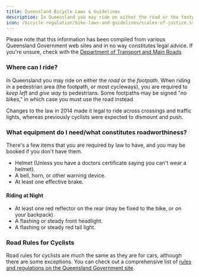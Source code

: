 ```yaml
---
title: Queensland Bicycle Laws & Guidelines
description: In Queensland you may ride on either the road or the footpath. Find out all the specifics of what you can and can't do.
icon: /bicycle-regulation/bike-laws-and-guidelines/scales-of-justice.svg
---
```


Please note that this information has been compiled from various Queensland Government web sites and in no way constitutes legal advice. If you're unsure, check with the <a href="http://www.mainroads.qld.gov.au/">Department of Transport and Main Roads</a>.

<h3>Where can I ride?</h3>
In Queensland you may ride on either the <em>road</em> or the <em>footpath</em>. When riding in a pedestrian area (the footpath, or most cycleways), you are required to <em>keep left</em> and <em>give way</em> to pedestrians. Some footpaths may be signed "no bikes," in which case you must use the road instead.

Changes to the law in 2014 made it legal to ride across crossings and traffic lights, whereas previously cyclists were expected to dismount and push.

<h3>What equipment do I need/what constitutes roadworthiness?</h3>
There's a few items that you are required by law to have, and you may be booked if you don't have them.

<ul><li>Helmet (Unless you have a doctors certificate saying you can't wear a helmet).</li>
<li>A bell, horn, or other warning device.</li>
<li>At least one effective brake.</li>
</ul><h4>Riding at Night</h4>
<ul><li>At least one red reflector on the rear (may be fixed to the bike, or on your backpack).</li>
<li>A flashing or steady front headlight.</li>
<li>A flashing or steady red tail light.</li>
</ul>

<h3>Road Rules for Cyclists</h3>
Road rules for cyclists are much the same as they are for cars, although there are some exceptions. You can check out a comprehensive list of <a href="https://www.qld.gov.au/transport/safety/rules/wheeled-devices/bicycle">rules and regulations on the Queensland Government site</a>.
